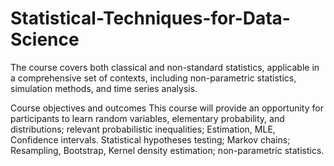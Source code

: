 # Statistical-Techniques-for-Data-Science
The course covers both classical and non-standard statistics, applicable in a comprehensive set of contexts, including non-parametric statistics, simulation methods, and time series analysis.

Course objectives and outcomes
This course will provide an opportunity for participants to learn random variables, elementary probability,
and distributions; relevant probabilistic inequalities; Estimation, MLE, Confidence intervals. Statistical
hypotheses testing; Markov chains; Resampling, Bootstrap, Kernel density estimation; non-parametric
statistics.
